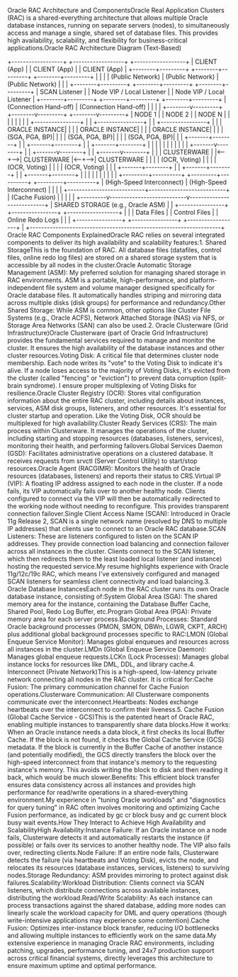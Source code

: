 Oracle RAC Architecture and ComponentsOracle Real Application Clusters (RAC) is a shared-everything architecture that allows multiple Oracle database instances, running on separate servers (nodes), to simultaneously access and manage a single, shared set of database files. This provides high availability, scalability, and flexibility for business-critical applications.Oracle RAC Architecture Diagram (Text-Based)


+------------------+     +------------------+     +------------------+
|   CLIENT (App)   |     |   CLIENT (App)   |     |   CLIENT (App)   |
+--------+---------+     +--------+---------+     +--------+---------+
         |                        |                        |
         | (Public Network)       | (Public Network)       | (Public Network)
         |                        |                        |
+--------+---------+     +--------+---------+     +--------+---------+
|    SCAN Listener   |     |   Node VIP / Local Listener   |     |   Node VIP / Local Listener   |
+--------+---------+     +--------+---------+     +--------+---------+
         | (Connection Hand-off)  | (Connection Hand-off)  |
         |                        |                        |
+--------v---------+     +--------v---------+     +--------v---------+
|     NODE 1       |     |     NODE 2       |     |     NODE N       |
|                  |     |                  |     |                  |
| +----------------+ |   | +----------------+ |   | +----------------+ |
| | ORACLE INSTANCE| |   | | ORACLE INSTANCE| |   | | ORACLE INSTANCE| |
| |  (SGA, PGA, BP)| |   | |  (SGA, PGA, BP)| |   | |  (SGA, PGA, BP)| |
| +-------+--------+ |   | +-------+--------+ |   | +-------+--------+ |
|         |          |   |         |          |   |         |          |
| +-------v--------+ |   | +-------v--------+ |   | +-------v--------+ |
| | CLUSTERWARE    | |<--+-->| CLUSTERWARE    |<--+-->| CLUSTERWARE    | |
| | (OCR, Voting)  | |   | | (OCR, Voting)  | |   | | (OCR, Voting)  | |
| +-------+--------+ |   | +-------+--------+ |   | +-------+--------+ |
|         |          |   |         |          |   |         |          |
+---------+----------+   +---------+----------+   +---------+----------+
          | (High-Speed Interconnect) | (High-Speed Interconnect) |
          |                           |                           |
          +---------------------------+---------------------------+
          | (Cache Fusion)            |                           |
          |                           |                           |
+---------v---------------------------v---------------------------+
|                 SHARED STORAGE (e.g., Oracle ASM)               |
|  +----------------+  +----------------+  +------------------+   |
|  |   Data Files   |  | Control Files  |  | Online Redo Logs |   |
|  +----------------+  +----------------+  +------------------+   |
+-------------------------------------------------------------------+
Oracle RAC Components ExplainedOracle RAC relies on several integrated components to deliver its high availability and scalability features:1. Shared StorageThis is the foundation of RAC. All database files (datafiles, control files, online redo log files) are stored on a shared storage system that is accessible by all nodes in the cluster.Oracle Automatic Storage Management (ASM): My preferred solution for managing shared storage in RAC environments. ASM is a portable, high-performance, and platform-independent file system and volume manager designed specifically for Oracle database files. It automatically handles striping and mirroring data across multiple disks (disk groups) for performance and redundancy.Other Shared Storage: While ASM is common, other options like Cluster File Systems (e.g., Oracle ACFS), Network Attached Storage (NAS) via NFS, or Storage Area Networks (SAN) can also be used.2. Oracle Clusterware (Grid Infrastructure)Oracle Clusterware (part of Oracle Grid Infrastructure) provides the fundamental services required to manage and monitor the cluster. It ensures the high availability of the database instances and other cluster resources.Voting Disk: A critical file that determines cluster node membership. Each node writes its "vote" to the Voting Disk to indicate it's alive. If a node loses access to the majority of Voting Disks, it's evicted from the cluster (called "fencing" or "eviction") to prevent data corruption (split-brain syndrome). I ensure proper multiplexing of Voting Disks for resilience.Oracle Cluster Registry (OCR): Stores vital configuration information about the entire RAC cluster, including details about instances, services, ASM disk groups, listeners, and other resources. It's essential for cluster startup and operation. Like the Voting Disk, OCR should be multiplexed for high availability.Cluster Ready Services (CRS): The main process within Clusterware. It manages the operations of the cluster, including starting and stopping resources (databases, listeners, services), monitoring their health, and performing failovers.Global Services Daemon (GSD): Facilitates administrative operations on a clustered database. It receives requests from srvctl (Server Control Utility) to start/stop resources.Oracle Agent (RACGIMR): Monitors the health of Oracle resources (databases, listeners) and reports their status to CRS.Virtual IP (VIP): A floating IP address assigned to each node in the cluster. If a node fails, its VIP automatically fails over to another healthy node. Clients configured to connect via the VIP will then be automatically redirected to the working node without needing to reconfigure. This provides transparent connection failover.Single Client Access Name (SCAN): Introduced in Oracle 11g Release 2, SCAN is a single network name (resolved by DNS to multiple IP addresses) that clients use to connect to an Oracle RAC database.SCAN Listeners: These are listeners configured to listen on the SCAN IP addresses. They provide connection load balancing and connection failover across all instances in the cluster. Clients connect to the SCAN listener, which then redirects them to the least loaded local listener (and instance) hosting the requested service.My resume highlights experience with Oracle 11g/12c/19c RAC, which means I've extensively configured and managed SCAN listeners for seamless client connectivity and load balancing.3. Oracle Database InstancesEach node in the RAC cluster runs its own Oracle database instance, consisting of:System Global Area (SGA): The shared memory area for the instance, containing the Database Buffer Cache, Shared Pool, Redo Log Buffer, etc.Program Global Area (PGA): Private memory area for each server process.Background Processes: Standard Oracle background processes (PMON, SMON, DBWn, LGWR, CKPT, ARCH) plus additional global background processes specific to RAC:LMON (Global Enqueue Service Monitor): Manages global enqueues and resources across all instances in the cluster.LMDn (Global Enqueue Service Daemon): Manages global enqueue requests.LCKn (Lock Processes): Manages global instance locks for resources like DML, DDL, and library cache.4. Interconnect (Private Network)This is a high-speed, low-latency private network connecting all nodes in the RAC cluster. It is critical for:Cache Fusion: The primary communication channel for Cache Fusion operations.Clusterware Communication: All Clusterware components communicate over the interconnect.Heartbeats: Nodes exchange heartbeats over the interconnect to confirm their liveness.5. Cache Fusion (Global Cache Service - GCS)This is the patented heart of Oracle RAC, enabling multiple instances to transparently share data blocks.How it works: When an Oracle instance needs a data block, it first checks its local Buffer Cache. If the block is not found, it checks the Global Cache Service (GCS) metadata. If the block is currently in the Buffer Cache of another instance (and potentially modified), the GCS directly transfers the block over the high-speed interconnect from that instance's memory to the requesting instance's memory. This avoids writing the block to disk and then reading it back, which would be much slower.Benefits: This efficient block transfer ensures data consistency across all instances and provides high performance for read/write operations in a shared-everything environment.My experience in "tuning Oracle workloads" and "diagnostics for query tuning" in RAC often involves monitoring and optimizing Cache Fusion performance, as indicated by gc cr block busy and gc current block busy wait events.How They Interact to Achieve High Availability and ScalabilityHigh Availability:Instance Failure: If an Oracle instance on a node fails, Clusterware detects it and automatically restarts the instance (if possible) or fails over its services to another healthy node. The VIP also fails over, redirecting clients.Node Failure: If an entire node fails, Clusterware detects the failure (via heartbeats and Voting Disk), evicts the node, and relocates its resources (database instances, services, listeners) to surviving nodes.Storage Redundancy: ASM provides mirroring to protect against disk failures.Scalability:Workload Distribution: Clients connect via SCAN listeners, which distribute connections across available instances, distributing the workload.Read/Write Scalability: As each instance can process transactions against the shared database, adding more nodes can linearly scale the workload capacity for DML and query operations (though write-intensive applications may experience some contention).Cache Fusion: Optimizes inter-instance block transfer, reducing I/O bottlenecks and allowing multiple instances to efficiently work on the same data.My extensive experience in managing Oracle RAC environments, including patching, upgrades, performance tuning, and 24x7 production support across critical financial systems, directly leverages this architecture to ensure maximum uptime and optimal performance.
